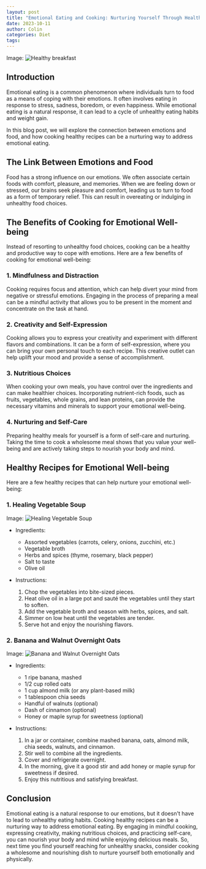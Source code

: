 ```yaml
---
layout: post
title: "Emotional Eating and Cooking: Nurturing Yourself Through Healthy Recipes"
date: 2023-10-11
author: Colin
categories: Diet
tags: 
---
```


Image: ![Healthy breakfast](https://source.unsplash.com/1600x900/?breakfast)

## Introduction

Emotional eating is a common phenomenon where individuals turn to food as a means of coping with their emotions. It often involves eating in response to stress, sadness, boredom, or even happiness. While emotional eating is a natural response, it can lead to a cycle of unhealthy eating habits and weight gain. 

In this blog post, we will explore the connection between emotions and food, and how cooking healthy recipes can be a nurturing way to address emotional eating.

## The Link Between Emotions and Food

Food has a strong influence on our emotions. We often associate certain foods with comfort, pleasure, and memories. When we are feeling down or stressed, our brains seek pleasure and comfort, leading us to turn to food as a form of temporary relief. This can result in overeating or indulging in unhealthy food choices.

## The Benefits of Cooking for Emotional Well-being

Instead of resorting to unhealthy food choices, cooking can be a healthy and productive way to cope with emotions. Here are a few benefits of cooking for emotional well-being:

### 1. Mindfulness and Distraction

Cooking requires focus and attention, which can help divert your mind from negative or stressful emotions. Engaging in the process of preparing a meal can be a mindful activity that allows you to be present in the moment and concentrate on the task at hand.

### 2. Creativity and Self-Expression

Cooking allows you to express your creativity and experiment with different flavors and combinations. It can be a form of self-expression, where you can bring your own personal touch to each recipe. This creative outlet can help uplift your mood and provide a sense of accomplishment.

### 3. Nutritious Choices

When cooking your own meals, you have control over the ingredients and can make healthier choices. Incorporating nutrient-rich foods, such as fruits, vegetables, whole grains, and lean proteins, can provide the necessary vitamins and minerals to support your emotional well-being.

### 4. Nurturing and Self-Care

Preparing healthy meals for yourself is a form of self-care and nurturing. Taking the time to cook a wholesome meal shows that you value your well-being and are actively taking steps to nourish your body and mind.

## Healthy Recipes for Emotional Well-being

Here are a few healthy recipes that can help nurture your emotional well-being:

### 1. Healing Vegetable Soup

Image: ![Healing Vegetable Soup](https://source.unsplash.com/1600x900/?soup)

- Ingredients:
  - Assorted vegetables (carrots, celery, onions, zucchini, etc.)
  - Vegetable broth
  - Herbs and spices (thyme, rosemary, black pepper)
  - Salt to taste
  - Olive oil

- Instructions:
  1. Chop the vegetables into bite-sized pieces.
  2. Heat olive oil in a large pot and sauté the vegetables until they start to soften.
  3. Add the vegetable broth and season with herbs, spices, and salt.
  4. Simmer on low heat until the vegetables are tender.
  5. Serve hot and enjoy the nourishing flavors.

### 2. Banana and Walnut Overnight Oats

Image: ![Banana and Walnut Overnight Oats](https://source.unsplash.com/1600x900/?oats)

- Ingredients:
  - 1 ripe banana, mashed
  - 1/2 cup rolled oats
  - 1 cup almond milk (or any plant-based milk)
  - 1 tablespoon chia seeds
  - Handful of walnuts (optional)
  - Dash of cinnamon (optional)
  - Honey or maple syrup for sweetness (optional)

- Instructions:
  1. In a jar or container, combine mashed banana, oats, almond milk, chia seeds, walnuts, and cinnamon.
  2. Stir well to combine all the ingredients.
  3. Cover and refrigerate overnight.
  4. In the morning, give it a good stir and add honey or maple syrup for sweetness if desired.
  5. Enjoy this nutritious and satisfying breakfast.

## Conclusion

Emotional eating is a natural response to our emotions, but it doesn't have to lead to unhealthy eating habits. Cooking healthy recipes can be a nurturing way to address emotional eating. By engaging in mindful cooking, expressing creativity, making nutritious choices, and practicing self-care, you can nourish your body and mind while enjoying delicious meals. So, next time you find yourself reaching for unhealthy snacks, consider cooking a wholesome and nourishing dish to nurture yourself both emotionally and physically.